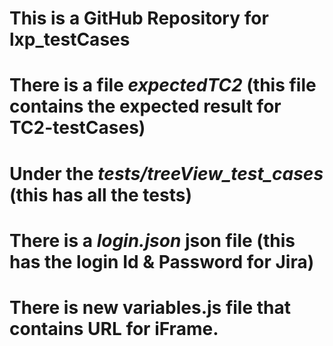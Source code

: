 # This is a GitHub Repository for lxp_testCases

# There is a file *expectedTC2* (this file contains the expected result for TC2-testCases)

# Under the *tests/treeView_test_cases* (this has all the tests)

# There is a *login.json* json file (this has the login Id & Password for Jira)

# There is new variables.js file that contains URL for iFrame.

